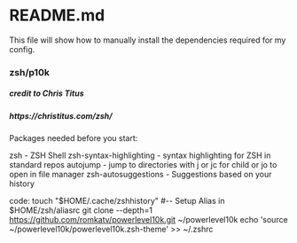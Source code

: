 <h1>README.md</h1>
This file will show how to manually install the dependencies required for my config.



<h3>zsh/p10k</h3>
<h5>credit to Chris Titus</h5>
<h5>https://christitus.com/zsh/</h5>

Packages needed before you start:

zsh - ZSH Shell
zsh-syntax-highlighting - syntax highlighting for ZSH in standard repos
autojump - jump to directories with j or jc for child or jo to open in file manager
zsh-autosuggestions - Suggestions based on your history

code:
  touch "$HOME/.cache/zshhistory"
  #-- Setup Alias in $HOME/zsh/aliasrc
  git clone --depth=1 https://github.com/romkatv/powerlevel10k.git ~/powerlevel10k
  echo 'source ~/powerlevel10k/powerlevel10k.zsh-theme' >> ~/.zshrc

